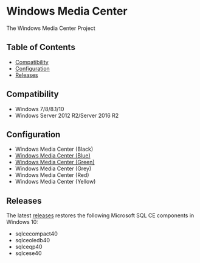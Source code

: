 # Windows Media Center

The Windows Media Center Project 

## Table of Contents

* [Compatibility](#compatibility)
* [Configuration](#configuration)
* [Releases](#releases)

## Compatibility

* Windows 7/8/8.1/10
* Windows Server 2012 R2/Server 2016 R2

## Configuration

* Windows Media Center (Black)
* [Windows Media Center (Blue)](https://github.com/Sipylus/Windows-Media-Center/releases/tag/blue)
* [Windows Media Center (Green)](https://github.com/Sipylus/Windows-Media-Center/releases/tag/green)
* Windows Media Center (Grey)
* Windows Media Center (Red)
* Windows Media Center (Yellow)

## Releases

The latest [releases](https://github.com/Sipylus/Windows-Media-Center/releases) restores the following Microsoft SQL CE components in Windows 10:
* sqlcecompact40
* sqlceoledb40
* sqlceqp40
* sqlcese40

